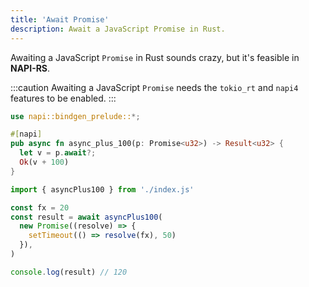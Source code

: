 ```yaml
---
title: 'Await Promise'
description: Await a JavaScript Promise in Rust.
---
```


Awaiting a JavaScript `Promise` in Rust sounds crazy, but it's feasible in **NAPI-RS**.

:::caution
Awaiting a JavaScript `Promise` needs the `tokio_rt` and `napi4` features to be enabled.
:::

```rust title=lib.rs
use napi::bindgen_prelude::*;

#[napi]
pub async fn async_plus_100(p: Promise<u32>) -> Result<u32> {
  let v = p.await?;
  Ok(v + 100)
}
```

```js {4} title=test.mjs
import { asyncPlus100 } from './index.js'

const fx = 20
const result = await asyncPlus100(
  new Promise((resolve) => {
    setTimeout(() => resolve(fx), 50)
  }),
)

console.log(result) // 120
```
